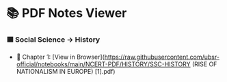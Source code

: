 # 📚 PDF Notes Viewer

### 🟦 Social Science → History

- 📘 Chapter 1: [View in Browser](https://raw.githubusercontent.com/ubsr-official/notebooks/main/NCERT-PDF/HISTORY/SSC-HISTORY (RISE OF NATIONALISM IN EUROPE) [1].pdf)
